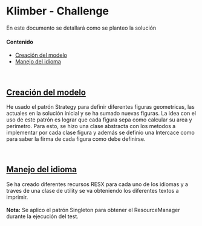 # Klimber - Challenge
En este documento se detallará como se planteo la solución

#### Contenido

- [Creación del modelo](#creación-del-modelo)
- [Manejo del idioma](#manejo-del-idioma)
  
<br>

## [Creación del modelo][toc]

He usado el patrón Strategy para definir diferentes figuras geometricas, las actuales en la solución inicial y se ha sumado nuevas figuras. La idea con el uso de este patrón es lograr que cada figura sepa como calcular su area y perimetro.
Para esto, se hizo una clase abstracta con los metodos a implementar por cada clase figura y además se definio una Intercace como para saber la firma de cada figura como debe definirse.

<br>

## [Manejo del idioma][toc]

Se ha creado diferentes recursos RESX para cada uno de los idiomas y a traves de una clase de utility se va obteniendo los diferentes textos a imprimir.</br></br>
<b>Nota:</b> Se aplico el patrón Singleton para obtener el ResourceManager durante la ejecución del test.

<br>

[toc]: #contenido "Ir a la tabla de contenidos"
